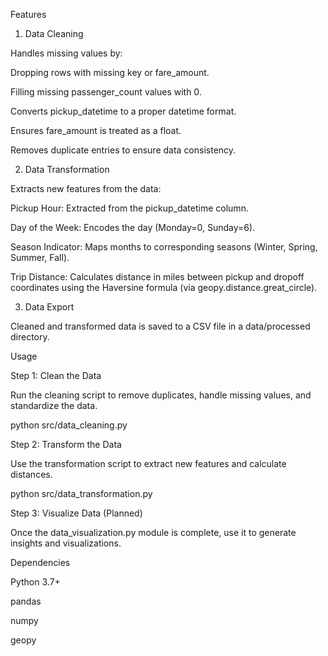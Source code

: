 Features

1. Data Cleaning

Handles missing values by:

Dropping rows with missing key or fare_amount.

Filling missing passenger_count values with 0.

Converts pickup_datetime to a proper datetime format.

Ensures fare_amount is treated as a float.

Removes duplicate entries to ensure data consistency.

2. Data Transformation

Extracts new features from the data:

Pickup Hour: Extracted from the pickup_datetime column.

Day of the Week: Encodes the day (Monday=0, Sunday=6).

Season Indicator: Maps months to corresponding seasons (Winter, Spring, Summer, Fall).

Trip Distance: Calculates distance in miles between pickup and dropoff coordinates using the Haversine formula (via geopy.distance.great_circle).

3. Data Export

Cleaned and transformed data is saved to a CSV file in a data/processed directory.

Usage

Step 1: Clean the Data

Run the cleaning script to remove duplicates, handle missing values, and standardize the data.

python src/data_cleaning.py

Step 2: Transform the Data

Use the transformation script to extract new features and calculate distances.

python src/data_transformation.py

Step 3: Visualize Data (Planned)

Once the data_visualization.py module is complete, use it to generate insights and visualizations.

Dependencies

Python 3.7+

pandas

numpy

geopy